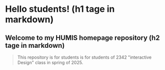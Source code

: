 # Hello students! (h1 tage in markdown)

## Welcome to my HUMIS homepage repository (h2 tage in markdown)

> This repository is for students is for students of 2342 "interactive Design" class in spring of 2025.